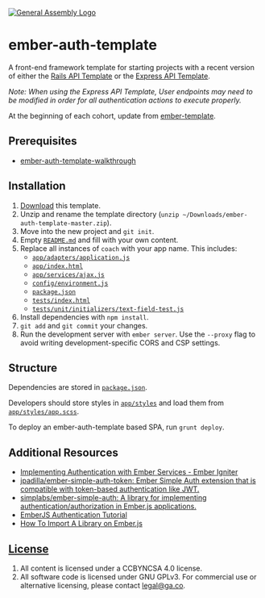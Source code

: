 [![General Assembly Logo](https://camo.githubusercontent.com/1a91b05b8f4d44b5bbfb83abac2b0996d8e26c92/687474703a2f2f692e696d6775722e636f6d2f6b6538555354712e706e67)](https://generalassemb.ly/education/web-development-immersive)

# ember-auth-template

A front-end framework template for starting projects with a recent version of
either the [Rails API Template](https://git.generalassemb.ly/ga-wdi-boston/rails-api-template)
or the [Express API Template](https://git.generalassemb.ly/ga-wdi-boston/express-api-template).

_Note: When using the Express API Template, User endpoints may need to be
modified in order for all authentication actions to execute properly._

At the beginning of each cohort, update from [ember-template](https://git.generalassemb.ly/ga-wdi-boston/ember-template).

## Prerequisites

- [ember-auth-template-walkthrough](https://git.generalassemb.ly/ga-wdi-boston/ember-auth-template-walkthrough)

## Installation

1. [Download](../../archive/master.zip) this template.
1. Unzip and rename the template directory (`unzip ~/Downloads/ember-auth-template-master.zip`).
1. Move into the new project and `git init`.
1. Empty [`README.md`](README.md) and fill with your own content.
1. Replace all instances of `coach` with your app name. This
    includes:
      - [`app/adapters/application.js`](app/adapters/application.js)
      - [`app/index.html`](app/index.html)
      - [`app/services/ajax.js`](app/services/ajax.js)
      - [`config/environment.js`](config/environment.js)
      - [`package.json`](package.json)
      - [`tests/index.html`](tests/index.html)
      - [`tests/unit/initializers/text-field-test.js`](tests/unit/initializers/text-field-test.js)
1. Install dependencies with `npm install`.
1. `git add` and `git commit` your changes.
1. Run the development server with `ember server`. Use the `--proxy` flag to
    avoid writing development-specific CORS and CSP settings.

## Structure

Dependencies are stored in [`package.json`](package.json).

Developers should store styles in [`app/styles`](app/styles) and load them
from [`app/styles/app.scss`](app/styles/app.scss).

To deploy an ember-auth-template based SPA, run `grunt deploy`.

## Additional Resources

- [Implementing Authentication with Ember Services - Ember
    Igniter](http://emberigniter.com/implementing-authentication-with-ember-services/)
- [jpadilla/ember-simple-auth-token: Ember Simple Auth extension that is
    compatible with token-based authentication like
    JWT.](https://github.com/jpadilla/ember-simple-auth-token)
- [simplabs/ember-simple-auth: A library for implementing
    authentication/authorization in Ember.js
    applications.](https://github.com/simplabs/ember-simple-auth)
- [EmberJS Authentication Tutorial](https://auth0.com/blog/emberjs-authentication-tutorial/)
- [How To Import A Library on Ember.js](https://stackoverflow.com/questions/38919757/how-to-import-a-library-on-ember-js)

## [License](LICENSE)

1. All content is licensed under a CC­BY­NC­SA 4.0 license.
1. All software code is licensed under GNU GPLv3. For commercial use or
    alternative licensing, please contact legal@ga.co.

